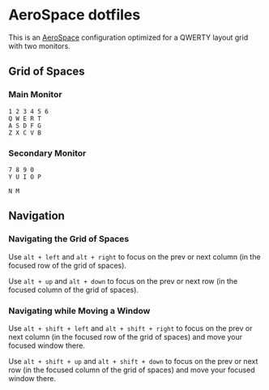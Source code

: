 # AeroSpace dotfiles

This is an [AeroSpace](https://github.com/nikitabobko/AeroSpace) configuration optimized for a QWERTY layout grid with two monitors.

## Grid of Spaces

### Main Monitor
```
1 2 3 4 5 6
Q W E R T
A S D F G
Z X C V B
```

### Secondary Monitor
```
7 8 9 0
Y U I O P

N M
```


## Navigation

### Navigating the Grid of Spaces
Use `alt + left` and `alt + right` to focus on the prev or next column (in the focused row of the grid of spaces).

Use `alt + up` and `alt + down` to focus on the prev or next row (in the focused column of the grid of spaces).

### Navigating while Moving a Window

Use `alt + shift + left` and `alt + shift + right` to focus on the prev or next column (in the focused row of the grid of spaces) and move your focused window there.

Use `alt + shift + up` and `alt + shift + down` to focus on the prev or next row (in the focused column of the grid of spaces) and move your focused window there.
